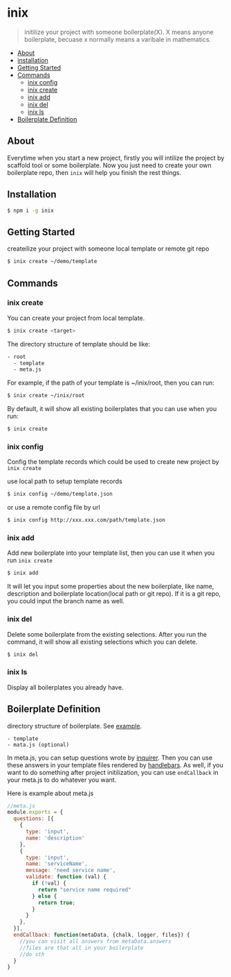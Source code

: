 # inix
> initilize your project with someone boilerplate(X). X means anyone boilerplate, becuase x normally means a varibale in mathematics.

  - [About](#About)
  - [installation](#installation)
  - [Getting Started](#Getting-Started)
  - [Commands](#Commands)
    - [inix config](#inix-config)
    - [inix create](#inix-create)
    - [inix add](#inix-add)
    - [inix del](#inix-del)
    - [inix ls](#inix-ls)
  - [Boilerplate Definition](#Boilerplate-Definition)

## About
Everytime when you start a new project, firstly you will intilize the project by scaffold tool or some boilerplate. Now you just need to create your own boilerplate repo, then ``inix`` will help you finish  the rest things.
## Installation

```bash
$ npm i -g inix
```

## Getting Started

createilize your project with someone local template or remote git repo

```bash
$ inix create ~/demo/template
```


## Commands

### inix create
You can create your project from local template. 

```bash
$ inix create <target>
```

The directory structure of template should be like:

```html
- root
  - template
  - meta.js
```


For example, if the path of your template is ~/inix/root, then you can run:

```bash
$ inix create ~/inix/root
```


By default, it will show all existing boilerplates that you can use when you run:

```bash
$ inix create 
```

### inix config
Config the template records which could be used to create new project by ``inix create``

use local path to setup template records

```bash
$ inix config ~/demo/template.json
```

or use a remote config file by url

```bash
$ inix config http://xxx.xxx.com/path/template.json
```

### inix add
Add new boilerplate into your template list, then you can use it when you run ``inix create``

```bash
$ inix add
```

It will let you input some properties about the new boilerplate, like name, description and boilerplate location(local path or git repo). If it is a git repo, you could input the branch name as well.


### inix del
Delete some boilerplate from the existing selections. After you run the command, it will show all existing selections which you can delete.

```bash
$ inix del
```

### inix ls
Display all boilerplates you already have.


## Boilerplate Definition
directory structure of boilerplate. See [example](https://github.com/daizch/inix-boilerplate-example).

```
- template
- mata.js (optional)
```

In meta.js, you can setup questions wrote by [inquirer](https://github.com/SBoudrias/Inquirer.js/). Then you can use these answers in your template files rendered by [handlebars](https://github.com/wycats/handlebars.js/). As well, if you want to do something after project initilization, you can use ``endCallback`` in your meta.js to do whatever you want.


Here is example about meta.js
```javascript
//meta.js
module.exports = {
  questions: [{
    {
      type: 'input',
      name: 'description'
    },
    {
      type: 'input',
      name: 'serviceName',
      message: 'need service name',
      validate: function (val) {
        if (!val) {
          return "service name required"
        } else {
          return true;
        }
      }
    },
  }], 
  endCallback: function(metaData, {chalk, logger, files}) {
    //you can visit all answers from metaData.answers
    //files are that all in your boilerplate
    //do sth
  }
}
```



